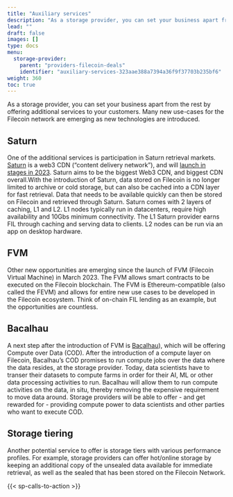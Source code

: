 ```yaml
---
title: "Auxiliary services"
description: "As a storage provider, you can set your business apart from the rest by offering additional services to your customers."
lead: ""
draft: false
images: []
type: docs
menu:
  storage-provider:
    parent: "providers-filecoin-deals"
    identifier: "auxiliary-services-323aae388a7394a36f9f37703b235bf6"
weight: 360
toc: true
---
```


As a storage provider, you can set your business apart from the rest by offering additional services to your customers. Many new use-cases for the Filecoin network are emerging as new technologies are introduced.

## Saturn

One of the additional services is participation in Saturn retrieval markets. [Saturn](https://saturn.tech) is a web3 CDN (“content delivery network”), and will [launch in stages in 2023](https://saturn.tech/#roadmap). Saturn aims to be the biggest Web3 CDN, and biggest CDN overall.With the introduction of Saturn, data stored on Filecoin is no longer limited to archive or cold storage, but can also be cached into a CDN layer for fast retrieval. Data that needs to be available quickly can then be stored on Filecoin and retrieved through Saturn.
Saturn comes with 2 layers of caching, L1 and L2. L1 nodes typically run in datacenters, require high availability and 10Gbs minimum connectivity. The L1 Saturn provider earns FIL through caching and serving data to clients. L2 nodes can be run via an app on desktop hardware.

## FVM

Other new opportunities are emerging since the launch of FVM (Filecoin Virtual Machine) in March 2023. The FVM allows smart contracts to be executed on the Filecoin blockchain. The FVM is Ethereum-compatible (also called the FEVM) and allows for entire new use cases to be developed in the Filecoin ecosystem. Think of on-chain FIL lending as an example, but the opportunities are countless.

## Bacalhau

A next step after the introduction of FVM is [Bacalhau](https://docs.bacalhau.org/)), which will be offering Compute over Data (COD). After the introduction of a compute layer on Filecoin, Bacalhau’s COD promises to run compute jobs over the data where the data resides, at the storage provider. Today, data scientists have to transer their datasets to compute farms in order for their AI, ML or other data processing activities to run. Bacalhau will allow them to run compute activities on the data, in situ, thereby removing the expensive requirement to move data around. Storage providers will be able to offer - and get rewarded for - providing compute power to data scientists and other parties who want to execute COD.

## Storage tiering

Another potential service to offer is storage tiers with various performance profiles. For example, storage providers can offer hot/online storage by keeping an additional copy of the unsealed data available for immediate retrieval, as well as the sealed that has been stored on the Filecoin Network.

{{< sp-calls-to-action >}}
